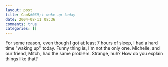 ```yaml
---
layout: post
title: Can&#039;t wake up today
date: 2004-08-11 08:36
comments: true
categories: []
---
```

For some reason, even though I got at least 7 hours of sleep, I had a hard time "waking up" today. Funny thing is, I'm not the only one. Michelle, and our friend, Mitch, had the same problem. Strange, huh? How do you explain things like that?
